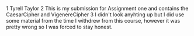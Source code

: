1 Tyrell Taylor
2 This is my submission for Assignment one and contains the CaesarCipher and VigenereCipher
3 I didn't look anyhting up but I did use some material from the time I withdrew from this course, however it was pretty wrong so I 
was forced to stay honest.
